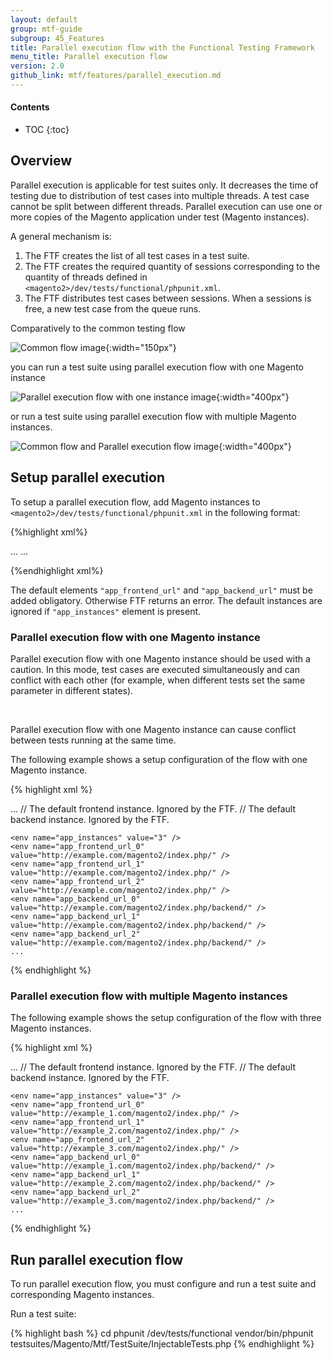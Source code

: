 ```yaml
---
layout: default
group: mtf-guide
subgroup: 45_Features
title: Parallel execution flow with the Functional Testing Framework
menu_title: Parallel execution flow
version: 2.0
github_link: mtf/features/parallel_execution.md
---
```


<h4>Contents</h4>

* TOC
{:toc}

## Overview

Parallel execution is applicable for test suites only. It decreases the time of testing due to distribution of test cases into multiple threads. A test case cannot be split between different threads. Parallel execution can use one or more copies of the Magento application under test (Magento instances).

A general mechanism is:

1. The FTF creates the list of all test cases in a test suite.
2. The FTF creates the required quantity of sessions corresponding to the quantity of threads defined in `<magento2>/dev/tests/functional/phpunit.xml`.
3. The FTF distributes test cases between sessions. When a sessions is free, a new test case from the queue runs.

Comparatively to the common testing flow

![Common flow image]({{site.baseurl}}common/images/mtf_features_common_dia.png){:width="150px"}

you can run a test suite using parallel execution flow with one Magento instance

![Parallel execution flow with one instance image]({{site.baseurl}}common/images/mtf_features_parallel_one_dia.png){:width="400px"}

or run a test suite using parallel execution flow with multiple Magento instances.

![Common flow and Parallel execution flow image]({{site.baseurl}}common/images/mtf_features_parallel_multi_dia.png){:width="400px"}

## Setup parallel execution

To setup a parallel execution flow, add Magento instances to `<magento2>/dev/tests/functional/phpunit.xml` in the following format:

{%highlight xml%}

<php>
    ...
    <env name="app_instances" value="<quantity of the Magento instances>" />
    <env name="app_frontend_url_<index number of the Magento instance>" value="<frontend URL of the Magento instance>" />
    <env name="app_backend_url_<index number of Magento instance>" value="<backend URL of the Magento instance>" />
    ...
</php>

{%endhighlight xml%}

<div class="bs-callout bs-callout-warning">
    <p>The default elements <code>"app_frontend_url"</code> and <code>"app_backend_url"</code> must be added obligatory. Otherwise FTF returns an error. The default instances are ignored if <code>"app_instances"</code> element is present.</p>
</div>

### Parallel execution flow with one Magento instance

Parallel execution flow with one Magento instance should be used with a caution. In this mode, test cases are executed simultaneously and can conflict with each other (for example, when different tests set the same parameter in different states).

<div class="bs-callout bs-callout-warning">
    <p>Parallel execution flow with one Magento instance can cause conflict between tests running at the same time.</p>
</div>

The following example shows a setup configuration of the flow with one Magento instance.

{% highlight xml %}

<php>
    ...
    <env name="app_frontend_url" value="http://example.com/magento2/index.php/" />            // The default frontend instance. Ignored by the FTF.
    <env name="app_backend_url" value="http://example.com/magento2/index.php/backend/" />     // The default backend instance. Ignored by the FTF.

    <env name="app_instances" value="3" />
    <env name="app_frontend_url_0" value="http://example.com/magento2/index.php/" />
    <env name="app_frontend_url_1" value="http://example.com/magento2/index.php/" />
    <env name="app_frontend_url_2" value="http://example.com/magento2/index.php/" />
    <env name="app_backend_url_0" value="http://example.com/magento2/index.php/backend/" />
    <env name="app_backend_url_1" value="http://example.com/magento2/index.php/backend/" />
    <env name="app_backend_url_2" value="http://example.com/magento2/index.php/backend/" />
    ...
</php>

{% endhighlight %}

### Parallel execution flow with multiple Magento instances

The following example shows the setup configuration of the flow with three Magento instances.

{% highlight xml %}

<php>
    ...
    <env name="app_frontend_url" value="http://example.com/magento2/index.php/" />            // The default frontend instance. Ignored by the FTF.
    <env name="app_backend_url" value="http://example.com/magento2/index.php/backend/" />     // The default backend instance. Ignored by the FTF.

    <env name="app_instances" value="3" />
    <env name="app_frontend_url_0" value="http://example_1.com/magento2/index.php/" />
    <env name="app_frontend_url_1" value="http://example_2.com/magento2/index.php/" />
    <env name="app_frontend_url_2" value="http://example_3.com/magento2/index.php/" />
    <env name="app_backend_url_0" value="http://example_1.com/magento2/index.php/backend/" />
    <env name="app_backend_url_1" value="http://example_2.com/magento2/index.php/backend/" />
    <env name="app_backend_url_2" value="http://example_3.com/magento2/index.php/backend/" />
    ...
</php>

{% endhighlight %}

## Run parallel execution flow

To run parallel execution flow, you must configure and run a test suite and corresponding Magento instances.

Run a test suite:

{% highlight bash %}
cd phpunit <magento2>/dev/tests/functional
vendor/bin/phpunit testsuites/Magento/Mtf/TestSuite/InjectableTests.php
{% endhighlight %}
